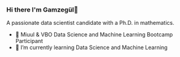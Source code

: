 ### Hi there I'm Gamzegül👋
A passionate data scientist candidate with a Ph.D. in mathematics.

- 🌱 Miuul & VBO Data Science and Machine Learning Bootcamp Participant
- 🔭 I’m currently learning Data Science and Machine Learning 



<!--
**ggkarahisarli/ggkarahisarli** is a ✨ _special_ ✨ repository because its `README.md` (this file) appears on your GitHub profile.

Here are some ideas to get you started:

-  I’m currently working on ...

- 👯 I’m looking to collaborate on ...
- 🤔 I’m looking for help with ...
- 💬 Ask me about ...

- 😄 Pronouns: ...
- ⚡ Fun fact: ...
-->

